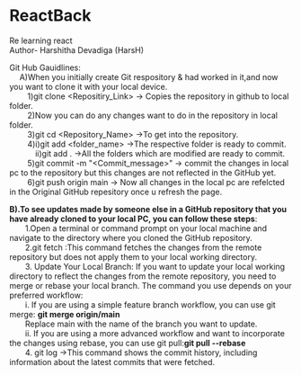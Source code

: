 # ReactBack
Re learning react
<br>Author- Harshitha Devadiga (HarsH)

Git Hub Gauidlines:
<br>&emsp;
A)When you initially create Git respository & had worked in it,and now you want to clone it with your local device.
          <br>&emsp;&emsp;
1)git clone <Repositiry_Link> -> Copies the repository in github to local folder.
          <br>&emsp;&emsp;
2)Now you can do any changes want to do in the repository in local folder.
		<br>&emsp;&emsp;
3)git cd <Repository_Name> ->To get into the repository.
		<br>&emsp;&emsp;
4)i)git add <folder_name> ->The respective folder is ready to commit.
 		<br>&emsp;&emsp;&emsp;
  ii)git add . ->All the folders which are modified are ready to commit.
		<br>&emsp;&emsp;
5)git commit -m "<Commit_message>" -> commit the changes in local pc to the repository but this changes are not reflected in the GitHub yet.
		<br>&emsp;&emsp;
6)git push origin main -> Now all changes in the local pc are refelcted in the Original GitHub repesitory once u refresh the page.


<b>B).To see updates made by someone else in a GitHub repository that you have already cloned to your local PC, you can follow these steps</b>:
&emsp;&emsp;
<br>&emsp;&emsp;1.Open a terminal or command prompt on your local machine and navigate to the directory where you cloned the GitHub repository.
<br>&emsp;&emsp;2.git fetch :This command fetches the changes from the remote repository but does not apply them to your local working directory.
<br>&emsp;&emsp;3. Update Your Local Branch:
If you want to update your local working directory to reflect the changes from the remote repository, you need to merge or rebase your local branch. The command you use depends on your preferred workflow:
<br>&emsp;&emsp;i. If you are using a simple feature branch workflow, you can use git merge:
<b>git merge origin/main</b>
<br>&emsp;&emsp;Replace main with the name of the branch you want to update.
<br>&emsp;&emsp;ii. If you are using a more advanced workflow and want to incorporate the changes using rebase, you can use git pull:<b>git pull --rebase</b>
<br>&emsp;&emsp;4. git log ->This command shows the commit history, including information about the latest commits that were fetched.
